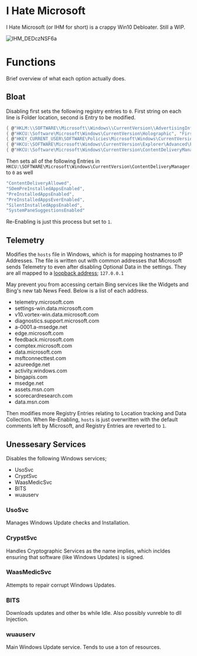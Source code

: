 # I Hate Microsoft

I Hate Microsoft (or IHM for short) is a crappy Win10 Debloater. Still a WIP.

![IHM_DEDczNSF6a](https://github.com/user-attachments/assets/a0143e97-7fc4-4298-8580-a9d2c5b5ec95)

# Functions
Brief overview of what each option actually does.


## Bloat
Disabling first sets the following registry entries to `0`. First string on each line is Folder location, second is Entry to be modified.
```c#
{ @"HKLM:\\SOFTWARE\\Microsoft\\Windows\\CurrentVersion\\AdvertisingInfo", "Enabled"}, // Windows Feedback experience
{ @"HKCU:\Software\Microsoft\Windows\CurrentVersion\Holographic", "FirstRunSucceeded"},// Mixed reality portal uninstallable
{ @"HKEY_CURRENT_USER\SOFTWARE\Policies\Microsoft\Windows\CurrentVersion\PushNotifications", "NoTileApplicationNotification"}, // Disable live tiles
{ @"HKCU:\SOFTWARE\Microsoft\Windows\CurrentVersion\Explorer\Advanced\People", "PeopleBand" }, // People icon in Taskbar
{ @"HKCU:\Software\Microsoft\Windows\CurrentVersion\ContentDeliveryManager", "SystemPaneSuggestionsEnabled" } // Start Reccomendations
```
Then sets all of the following Entries in `HKCU:\SOFTWARE\Microsoft\Windows\CurrentVersion\ContentDeliveryManager` to `0` as well
```c#
"ContentDeliveryAllowed",
"SOemPreInstalledAppsEnabled",
"PreInstalledAppsEnabled",
"PreInstalledAppsEverEnabled",
"SilentInstalledAppsEnabled",
"SystemPaneSuggestionsEnabled"
```

Re-Enabling is just this process but set to `1`.

## Telemetry

Modifies the `hosts` file in Windows, which is for mapping hostnames to IP Addresses. The file is written out with common addresses that Microsoft sends Telemetry to even after disabling Optional Data in the settings. They are all mapped to a [loopback address](https://nordvpn.com/cybersecurity/glossary/loopback-address); `127.0.0.1`

May prevent you from accessing certain Bing services like the Widgets and Bing's new tab News Feed. Below is a list of each address.


- telemetry.microsoft.com
- settings-win.data.microsoft.com
- v10.vortex-win.data.microsoft.com
- diagnostics.support.microsoft.com
- a-0001.a-msedge.net
- edge.microsoft.com
- feedback.microsoft.com
- comptex.microsoft.com
- data.microsoft.com
- msftconnecttest.com
- azureedge.net
- activity.windows.com
- bingapis.com
- msedge.net
- assets.msn.com
- scorecardresearch.com
- data.msn.com

Then modifies more Registry Entries relating to Location tracking and Data Collection. When Re-Enabling, `hosts` is just overwritten with the default comments left by Microsoft, and Registry Entries are reverted to `1`.

## Unessesary Services
Disables the following Windows services;

- UsoSvc
- CryptSvc
- WaasMedicSvc
- BITS
- wuauserv

### UsoSvc
Manages Windows Update checks and Installation.

### CrypstSvc
Handles Cryptographic Services as the name implies, which incldes ensuring that software (like Windows Updates) is signed.

### WaasMedicSvc
Attempts to repair corrupt Windows Updates.

### BITS
Downloads updates and other bs while Idle. Also possibly vunreble to dll Injection.

### wuauserv
Main Windows Update service. Tends to use a ton of resources.

